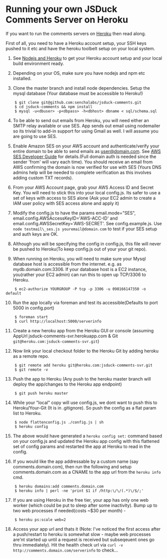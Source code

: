 Running your own JSDuck Comments Server on Heroku
=================================================

If you want to run the comments servers on [Heroku](http://www.heroku.com) then read along.

First of all, you need to have a Heroku account setup, your SSH keys pushed to it etc and have the heroku toolbelt setup on your local system.

1. See [Nodejs and Heroku](https://devcenter.heroku.com/articles/nodejs) to get your Heroku account setup and your local build environment ready.

2. Depending on your OS, make sure you have nodejs and npm etc installed. 

3. Clone the master branch and install node dependencies. Setup the mysql database (Your database must be accessible to Heroku!)

```    
    $ git clone git@github.com:senchalabs/jsduck-comments.git
    $ cd jsduck-comments && npm install
    $ mysql -u<dbuser> -p<dbpass> -h<dbhost> dbname < sql/schema.sql
```

4. To be able to send out emails from Heroku, you will need either an SMTP relay available or use SES. App sends out email using nodemailer so its trivial to add-in support for using Gmail as well. I will assume you are going to use SES.

5. Enable Amazon SES on your AWS account and authenticate/verify your entire domain to be able to send emails as user@domain.com. See [AWS SES Developer Guide](http://docs.aws.amazon.com/ses/latest/DeveloperGuide/verify-domains.html) for details.(Full domain auth is needed since the sender 'from' will vary each time). You should receive an email from AWS confirming the domain is now verified for use with SES (Yours DNS admins help will be needed to complete verification as this involves adding custom TXT records).

6. From your AWS Account page, grab your AWS Access ID and Secret Key. You will need to stick this into your local config.js. Its safer to use a set of keys with access to SES alone (Ask your EC2 admin to create a IAM user policy with SES access alone and apply it)

7. Modify the config.js to have the params email.mode="SES", email.config.AWSAccessKeyID='AWS-ACC-ID' and email.config.AWSSecretKey='AWS-SECRET'. See config.example.js. Use `node testmail\_ses.js youremail@domain.com` to test if your SES setup and auth keys are OK.

8. Although you will be specifying the config in config.js, this file will never be pushed to Heroku(To keep config.js out of your your git repo).

9. When running on Heroku, you will need to make sure your Mysql database host is accessible from the internet. e.g. as mydb.domain.com:3306. If your database host is a EC2 instance, you(rather your EC2 admin) can run this to open up TCP/3306 to Heroku.  

```
    $ ec2-authorize YOURGROUP -P tcp -p 3306 -u 098166147350 -o default
```

10. Run the app locally via foreman and test its accessible(Defaults to port 5000 in config.port)

```
    $ foreman start
    $ curl http://localhost:5000/serverinfo
```

11. Create a new heroku app from the Heroku GUI or console (assuming AppUrl jsduck-comments-svr.herokuapp.com & Git `git@heroku.com:jsduck-comments-svr.git`)

12. Now link your local checkout folder to the Heroku Git by adding heroku as a remote repo.

```
    $ git remote add heroku git@heroku.com:jsduck-comments-svr.git
    $ git remote -v
```

13. Push the app to Heroku (Any push to the heroku master branch will deploy the app/changes to the Heroku app endpoint)

```
    $ git push heroku master
```

14. While your "local" copy will use config.js, we dont want to push this to Heroku/Your-Git (It is in .gitignore). So push the config as a flat param list to Heroku.

```
    $ node flattenconfig.js ./config.js | sh
    $ heroku config
```

15. The above would have generated a `heroku config set:` command based on your config.js and updated the Heroku app config with this flattened set of config params and restarted the app at Heroku to read in the config.

16. If you would like the app addressable by a custom name (say comments.domain.com), then run the following and setup comments.domain.com as a CNAME to the app url from the `heroku info` cmd.

```
    $ heroku domains:add comments.domain.com 
    $ heroku info | perl -ne 'print $1 if /http:\/\/(.*)\/$/;'
```

17. If you are using Heroku in the free tier, your app has only one web worker (which could be put to sleep after some inactivity). Bump up to two web processes if needed(costs ~$30 per month) -

```
    $ heroku ps:scale web=2
```

18. Access your app url and thats it (Note: I've noticed the first access after a push/restart to heroku is somewhat slow - maybe web processes are'nt started up until a request is received but subseqeuent ones go thru immediately). Hit the health check url via `curl -v http://comments.domain.com/serverinfo` to check...
